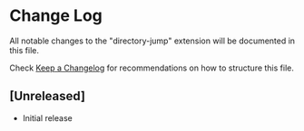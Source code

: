 # Change Log

All notable changes to the "directory-jump" extension will be documented in this file.

Check [Keep a Changelog](http://keepachangelog.com/) for recommendations on how to structure this file.

## [Unreleased]

- Initial release